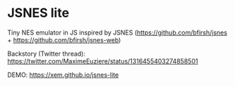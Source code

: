 JSNES lite
===

Tiny NES emulator in JS inspired by JSNES (https://github.com/bfirsh/jsnes + https://github.com/bfirsh/jsnes-web)

Backstory (Twitter thread): https://twitter.com/MaximeEuziere/status/1316455403274858501

DEMO: https://xem.github.io/jsnes-lite